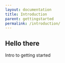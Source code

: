 ```yaml
---
layout: documentation
title: Introduction
parent: gettingstarted
permalink: /introduction/
---
```

## Hello there
Intro to getting started
